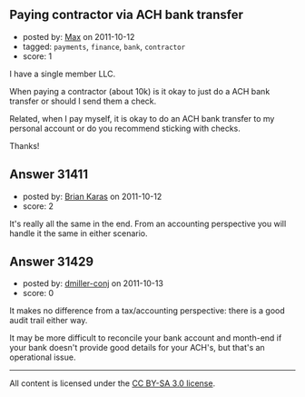 ## Paying contractor via ACH bank transfer

- posted by: [Max](https://stackexchange.com/users/-1/13573-max) on 2011-10-12
- tagged: `payments`, `finance`, `bank`, `contractor`
- score: 1

I have a single member LLC.

When paying a contractor (about 10k) is it okay to just do a ACH bank transfer or should I send them a check.

Related, when I pay myself, it is okay to do an ACH bank transfer to my personal account or do you recommend sticking with checks.

Thanks!


## Answer 31411

- posted by: [Brian Karas](https://stackexchange.com/users/-1/8465-brian-karas) on 2011-10-12
- score: 2

It's really all the same in the end.  From an accounting perspective you will handle it the same in either scenario.



## Answer 31429

- posted by: [dmiller-conj](https://stackexchange.com/users/-1/13285-dmiller-conj) on 2011-10-13
- score: 0

It makes no difference from a tax/accounting perspective:  there is a good audit trail either way.  

It may be more difficult to reconcile your bank account and month-end if your bank doesn't provide good details for your ACH's, but that's an operational issue.  



---

All content is licensed under the [CC BY-SA 3.0 license](https://creativecommons.org/licenses/by-sa/3.0/).

